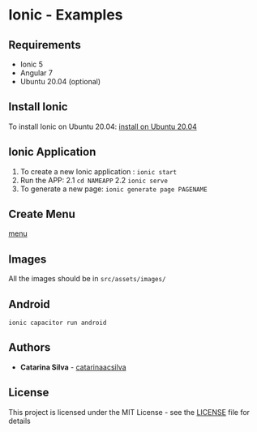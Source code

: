 # Ionic - Examples




## Requirements

- Ionic 5
- Angular 7
- Ubuntu 20.04 (optional)

## Install Ionic

To install Ionic on Ubuntu 20.04: [install on Ubuntu 20.04](https://tecadmin.net/install-ionic-on-ubuntu-20-04/)

## Ionic Application

1. To create a new Ionic application : `ionic start`
2. Run the APP:
    2.1 `cd NAMEAPP`
    2.2 `ionic serve`
3. To generate a new page: `ionic generate page PAGENAME`

## Create Menu

[menu](https://www.positronx.io/add-dynamic-side-menu-in-ionic-with-active-class/)

## Images

All the images should be in `src/assets/images/`

## Android

`ionic capacitor run android`

## Authors

* **Catarina Silva** - [catarinaacsilva](https://github.com/catarinaacsilva)

## License

This project is licensed under the MIT License - see the [LICENSE](LICENSE) file for details